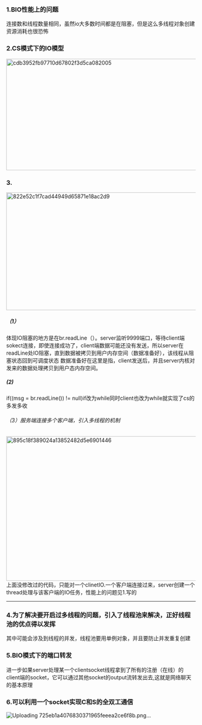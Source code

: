 ### 1.BIO性能上的问题
连接数和线程数量相同，虽然io大多数时间都是在阻塞，但是这么多线程对象创建资源消耗也很恐怖

### 2.CS模式下的IO模型
<img width="576" height="296" alt="cdb3952fb97710d67802f3d5ca082005" src="https://github.com/user-attachments/assets/a157875e-e94d-4048-a803-016c3b2be5a2" />

### 3.
<img width="646" height="313" alt="822e52c1f7cad44949d65871e18ac2d9" src="https://github.com/user-attachments/assets/76b817c0-aa84-43be-b69c-ee522af0db37" />

##### （1）
体现IO阻塞的地方是在br.readLine（）。server监听9999端口，等待client端sokect连接，即使连接成功了，client端数据可能还没有发送，所以server在readLine处IO阻塞，直到数据被拷贝到用户内存空间（数据准备好），该线程从阻塞状态回到可调度状态
数据准备好在这里是指，client发送后，并且server内核对发来的数据处理拷贝到用户态内存空间。

##### (2)
if((msg = br.readLine()) != null)if改为while同时client也改为while就实现了cs的多发多收

###### （3）服务端连接多个客户端，引入多线程的机制
<img width="679" height="384" alt="895c18f389024a13852482d5e6901446" src="https://github.com/user-attachments/assets/29ec1cf2-2172-471e-9616-1e0b41ceea7e" />
上面没修改过的代码，只能对一个clinetIO.一个客户端连接过来，server创建一个thread处理与该客户端的IO任务，性能上的问题见1.写的

---
### 4.为了解决要开启过多线程的问题，引入了线程池来解决，正好线程池的优点得以发挥
其中可能会涉及到线程的并发，线程池要用单例对象，并且要防止并发重复创建

### 5.BIO模式下的端口转发
进一步如果server处理某一个clientsocket线程拿到了所有的注册（在线）的client端的socket，它可以通过其他socket的output流转发出去,这就是网络聊天的基本原理

### 6.可以利用一个socket实现C和S的全双工通信
![Uploading 725eb1a4076830371965feeea2ce6f8b.png…]()
